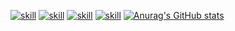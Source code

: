  [![skill](https://pure-escarpment-54474.herokuapp.com/api?type=html)](https://github.com/betterTisen/github-skill-card)  [![skill](https://pure-escarpment-54474.herokuapp.com/api?type=css)](https://github.com/betterTisen/github-skill-card)  [![skill](https://pure-escarpment-54474.herokuapp.com/api?type=javascript)](https://github.com/betterTisen/github-skill-card)  [![skill](https://pure-escarpment-54474.herokuapp.com/api?type=vue)](https://github.com/betterTisen/github-skill-card)
 [![Anurag's GitHub stats](https://github-readme-stats.vercel.app/api?username=iomes2&show_icons=true&theme=midnight-purple)](https://github.com/iomes2/github-readme-stats)



